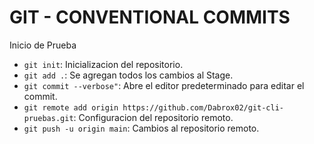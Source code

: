 # GIT - CONVENTIONAL COMMITS
Inicio de Prueba  
- `git init`: Inicializacion del repositorio.
- `git add .`: Se agregan todos los cambios al Stage.
- `git commit --verbose"`: Abre el editor predeterminado para editar el commit.
- `git remote add origin https://github.com/Dabrox02/git-cli-pruebas.git`: Configuracion del repositorio remoto.
- `git push -u origin main`: Cambios al repositorio remoto.